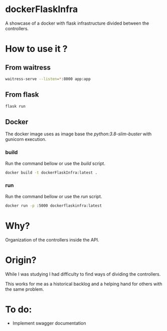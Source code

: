 # dockerFlaskInfra
A showcase of a docker with flask infrastructure divided between the controllers.


# How to use it ?

## From waitress
```bash
waitress-serve --listen=*:8000 app:app
```

## From flask
```bash
flask run
```

## Docker
The docker image uses as image base the *python:3.8-slim-buster* with gunicorn execution.

### build
Run the command bellow or use the *build* script.
```bash
docker build -t dockerFlaskInfra:latest .
```

### run
Run the command bellow or use the *run* script.
```bash
docker run -p :5000 dockerflaskinfra:latest
```
# Why?
Organization of the controllers inside the API.

# Origin?
While I was studying I had difficulty to find ways of dividing the controllers.

This works for me as a historical backlog and a helping hand for others with the same problem.


# To do:
* Implement swagger documentation
